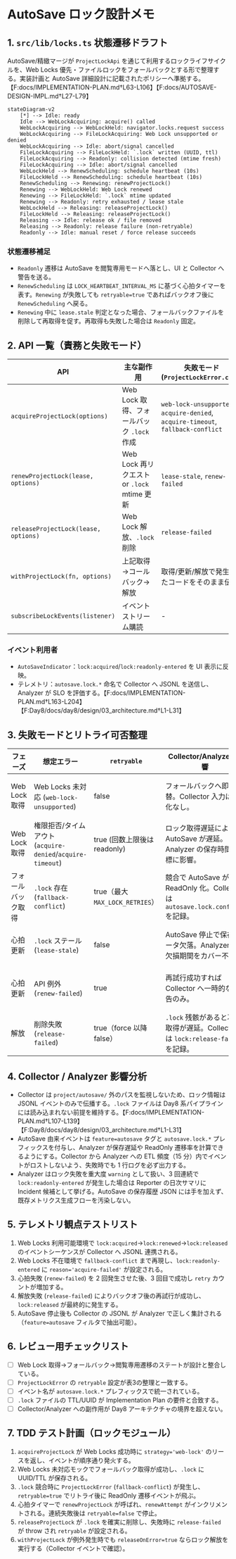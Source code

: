 # AutoSave ロック設計メモ

## 1. `src/lib/locks.ts` 状態遷移ドラフト
AutoSave/精緻マージが `ProjectLockApi` を通じて利用するロックライフサイクルを、Web Locks 優先・ファイルロックをフォールバックとする形で整理する。実装計画と AutoSave 詳細設計に記載されたポリシーへ準拠する。【F:docs/IMPLEMENTATION-PLAN.md†L63-L106】【F:docs/AUTOSAVE-DESIGN-IMPL.md†L27-L79】

```mermaid
stateDiagram-v2
    [*] --> Idle: ready
    Idle --> WebLockAcquiring: acquire() called
    WebLockAcquiring --> WebLockHeld: navigator.locks.request success
    WebLockAcquiring --> FileLockAcquiring: Web Lock unsupported or denied
    WebLockAcquiring --> Idle: abort/signal cancelled
    FileLockAcquiring --> FileLockHeld: `.lock` written (UUID, ttl)
    FileLockAcquiring --> Readonly: collision detected (mtime fresh)
    FileLockAcquiring --> Idle: abort/signal cancelled
    WebLockHeld --> RenewScheduling: schedule heartbeat (10s)
    FileLockHeld --> RenewScheduling: schedule heartbeat (10s)
    RenewScheduling --> Renewing: renewProjectLock()
    Renewing --> WebLockHeld: Web Lock renewed
    Renewing --> FileLockHeld: `.lock` mtime updated
    Renewing --> Readonly: retry exhausted / lease stale
    WebLockHeld --> Releasing: releaseProjectLock()
    FileLockHeld --> Releasing: releaseProjectLock()
    Releasing --> Idle: release ok / file removed
    Releasing --> Readonly: release failure (non-retryable)
    Readonly --> Idle: manual reset / force release succeeds
```

### 状態遷移補足
- `Readonly` 遷移は AutoSave を閲覧専用モードへ落とし、UI と Collector へ警告を送る。
- `RenewScheduling` は `LOCK_HEARTBEAT_INTERVAL_MS` に基づく心拍タイマーを表す。`Renewing` が失敗しても `retryable=true` であればバックオフ後に `RenewScheduling` へ戻る。
- `Renewing` 中に `lease.stale` 判定となった場合、フォールバックファイルを削除して再取得を促す。再取得も失敗した場合は `Readonly` 固定。

## 2. API 一覧（責務と失敗モード）
| API | 主な副作用 | 失敗モード (`ProjectLockError.code`) | retryable | 再試行ポリシー | 備考 |
| --- | --- | --- | --- | --- | --- |
| `acquireProjectLock(options)` | Web Lock 取得、フォールバック `.lock` 作成 | `web-lock-unsupported`, `acquire-denied`, `acquire-timeout`, `fallback-conflict` | `unsupported`: false, 他: true (timeout は上限回数後 false) | `backoff` (初期 500ms, ×2, `MAX_LOCK_RETRIES` まで) | AbortSignal でキャンセル可。最終失敗時は閲覧専用化。【F:docs/IMPLEMENTATION-PLAN.md†L97-L106】 |
| `renewProjectLock(lease, options)` | Web Lock 再リクエスト or `.lock` mtime 更新 | `lease-stale`, `renew-failed` | `renew-failed`: true, `lease-stale`: false | 心拍タイマーごとに指数バックオフ、連続失敗で `Readonly` | TTL 超過で lease を破棄し再取得誘導。【F:docs/AUTOSAVE-DESIGN-IMPL.md†L80-L142】 |
| `releaseProjectLock(lease, options)` | Web Lock 解放、`.lock` 削除 | `release-failed` | true（force 時 false） | `backoff` で最大 3 回。最終失敗は ReadOnly 通知。 | `force=true` の場合はフォールバックファイル削除を試行。 |
| `withProjectLock(fn, options)` | 上記取得→コールバック→解放 | 取得/更新/解放で発生したコードをそのまま伝播 | 呼び出し元へ伝播 | Acquire のリトライ設定を継承 | `releaseOnError=false` の場合は呼び出し側が明示 release。 |
| `subscribeLockEvents(listener)` | イベントストリーム購読 | - | - | - | `ProjectLockEvent` により UI・テレメトリへ通知。 |

### イベント利用者
- `AutoSaveIndicator`：`lock:acquired`/`lock:readonly-entered` を UI 表示に反映。
- テレメトリ：`autosave.lock.*` 命名で Collector へ JSONL を送信し、Analyzer が SLO を評価する。【F:docs/IMPLEMENTATION-PLAN.md†L163-L204】【F:Day8/docs/day8/design/03_architecture.md†L1-L31】

## 3. 失敗モードとリトライ可否整理
| フェーズ | 想定エラー | `retryable` | Collector/Analyzer 影響 | テレメトリ試験観点 |
| --- | --- | --- | --- | --- |
| Web Lock 取得 | Web Locks 未対応 (`web-lock-unsupported`) | false | フォールバックへ即切替。Collector 入力は変化なし。 | Web Lock 不在環境で `.lock` 移行イベントが出ること。 |
| Web Lock 取得 | 権限拒否/タイムアウト (`acquire-denied`/`acquire-timeout`) | true (回数上限後は readonly) | ロック取得遅延により AutoSave が遅延。Analyzer の保存時間指標に影響。 | バックオフログが JSONL に記録されること。 |
| フォールバック取得 | `.lock` 存在 (`fallback-conflict`) | true（最大 `MAX_LOCK_RETRIES`） | 競合で AutoSave が ReadOnly 化。Collector は `autosave.lock.conflict` を記録。 | 競合再現テストで ReadOnly 遷移・イベント順序を検証。 |
| 心拍更新 | `.lock` ステール (`lease-stale`) | false | AutoSave 停止で保存データ欠落。Analyzer は欠損期間をカバー不能。 | ステール検知で `lock:readonly-entered` が出ること。 |
| 心拍更新 | API 例外 (`renew-failed`) | true | 再試行成功すれば Collector へ一時的な警告のみ。 | 指数バックオフで成功したケースのイベント整合性。 |
| 解放 | 削除失敗 (`release-failed`) | true（force 以降 false） | `.lock` 残骸があると次回取得が遅延。Collector は `lock:release-failed` を記録。 | 解放失敗→再試行→成功のケース。 |

## 4. Collector / Analyzer 影響分析
- Collector は `project/autosave/` 外のパスを監視しないため、ロック情報は JSONL イベントのみで伝播する。`.lock` ファイルは Day8 系パイプラインには読み込まれない前提を維持する。【F:docs/IMPLEMENTATION-PLAN.md†L107-L139】【F:Day8/docs/day8/design/03_architecture.md†L1-L31】
- AutoSave 由来イベントは `feature=autosave` タグと `autosave.lock.*` プレフィックスを付与し、Analyzer が保存遅延や ReadOnly 遷移率を計算できるようにする。Collector から Analyzer への ETL 頻度（15 分）内でイベントがロストしないよう、失敗時でも 1 行ログを必ず出力する。 
- Analyzer はロック失敗を重大度 `warning` として扱い、3 回連続で `lock:readonly-entered` が発生した場合は Reporter の日次サマリに Incident 候補として挙げる。AutoSave の保存履歴 JSON には手を加えず、既存メトリクス生成フローを汚染しない。

## 5. テレメトリ観点テストリスト
1. Web Locks 利用可能環境で `lock:acquired`→`lock:renewed`→`lock:released` のイベントシーケンスが Collector へ JSONL 連携される。
2. Web Locks 不在環境で `fallback-conflict` まで再現し、`lock:readonly-entered` に `reason='acquire-failed'` が設定される。
3. 心拍失敗 (`renew-failed`) を 2 回発生させた後、3 回目で成功し `retry` カウントが増加する。
4. 解放失敗 (`release-failed`) によりバックオフ後の再試行が成功し、`lock:released` が最終的に発生する。
5. AutoSave 停止後も Collector の JSONL が Analyzer で正しく集計される（`feature=autosave` フィルタで抽出可能）。

## 6. レビュー用チェックリスト
- [ ] Web Lock 取得→フォールバック→閲覧専用遷移のステートが設計と整合している。
- [ ] `ProjectLockError` の `retryable` 設定が表3の整理と一致する。
- [ ] イベント名が `autosave.lock.*` プレフィックスで統一されている。
- [ ] `.lock` ファイルの TTL/UUID が Implementation Plan の要件と合致する。
- [ ] Collector/Analyzer への副作用が Day8 アーキテクチャの境界を超えない。

## 7. TDD テスト計画（ロックモジュール）
1. `acquireProjectLock` が Web Locks 成功時に `strategy='web-lock'` のリースを返し、イベントが順序通り発火する。
2. Web Locks 未対応モックでフォールバック取得が成功し、`.lock` に UUID/TTL が保存される。
3. `.lock` 競合時に `ProjectLockError` (`fallback-conflict`) が発生し、`retryable=true` でリトライ後に ReadOnly 遷移イベントが飛ぶ。
4. 心拍タイマーで `renewProjectLock` が呼ばれ、`renewAttempt` がインクリメントされる。連続失敗後は `retryable=false` で停止。
5. `releaseProjectLock` が `.lock` を確実に削除し、失敗時に `release-failed` が throw され `retryable` が設定される。
6. `withProjectLock` が例外発生時でも `releaseOnError=true` ならロック解放を実行する（Collector イベントで確認）。
